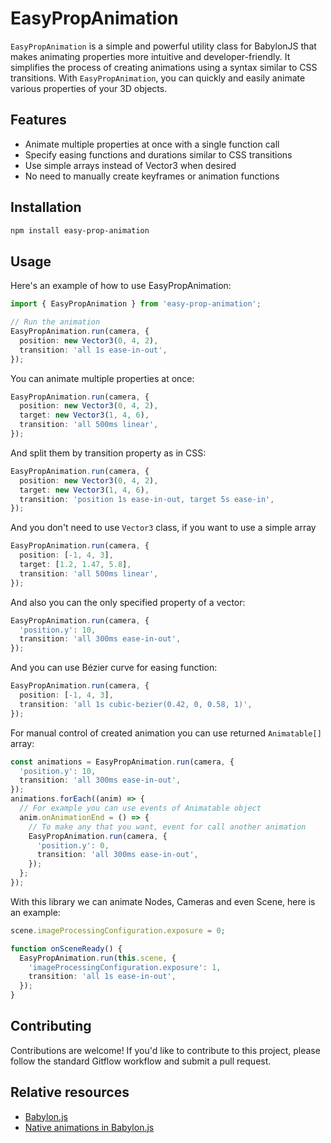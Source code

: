 # EasyPropAnimation

`EasyPropAnimation` is a simple and powerful utility class for BabylonJS that makes animating properties more intuitive and developer-friendly. It simplifies the process of creating animations using a syntax similar to CSS transitions. With `EasyPropAnimation`, you can quickly and easily animate various properties of your 3D objects.

## Features
- Animate multiple properties at once with a single function call
- Specify easing functions and durations similar to CSS transitions
- Use simple arrays instead of Vector3 when desired
- No need to manually create keyframes or animation functions

## Installation

```bash
npm install easy-prop-animation
```

## Usage

Here's an example of how to use EasyPropAnimation:

```ts
import { EasyPropAnimation } from 'easy-prop-animation';

// Run the animation
EasyPropAnimation.run(camera, {
  position: new Vector3(0, 4, 2),
  transition: 'all 1s ease-in-out',
});
```

You can animate multiple properties at once:

```ts
EasyPropAnimation.run(camera, {
  position: new Vector3(0, 4, 2),
  target: new Vector3(1, 4, 6),
  transition: 'all 500ms linear',
});
```

And split them by transition property as in CSS:

```ts
EasyPropAnimation.run(camera, {
  position: new Vector3(0, 4, 2),
  target: new Vector3(1, 4, 6),
  transition: 'position 1s ease-in-out, target 5s ease-in',
});
```

And you don't need to use `Vector3` class, if you want to use a simple array

```ts
EasyPropAnimation.run(camera, {
  position: [-1, 4, 3],
  target: [1.2, 1.47, 5.8],
  transition: 'all 500ms linear',
});
```

And also you can the only specified property of a vector:

```ts
EasyPropAnimation.run(camera, {
  'position.y': 10,
  transition: 'all 300ms ease-in-out',
});
```

And you can use Bézier curve for easing function:

```ts
EasyPropAnimation.run(camera, {
  position: [-1, 4, 3],
  transition: 'all 1s cubic-bezier(0.42, 0, 0.58, 1)',
});
```

For manual control of created animation you can use returned `Animatable[]` array:

```ts
const animations = EasyPropAnimation.run(camera, {
  'position.y': 10,
  transition: 'all 300ms ease-in-out',
});
animations.forEach((anim) => {
  // For example you can use events of Animatable object
  anim.onAnimationEnd = () => {
    // To make any that you want, event for call another animation
    EasyPropAnimation.run(camera, {
      'position.y': 0,
      transition: 'all 300ms ease-in-out',
    });
  };
});
```

With this library we can animate Nodes, Cameras and even Scene, here is an example:

```ts
scene.imageProcessingConfiguration.exposure = 0;

function onSceneReady() {
  EasyPropAnimation.run(this.scene, {
    'imageProcessingConfiguration.exposure': 1,
    transition: 'all 1s ease-in-out',
  });
}
```

## Contributing

Contributions are welcome! If you'd like to contribute to this project, please follow the standard Gitflow workflow and submit a pull request.

## Relative resources

- [Babylon.js](https://www.babylonjs.com/)
- [Native animations in Babylon.js](https://doc.babylonjs.com/features/featuresDeepDive/animation/animation_design)
